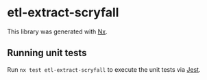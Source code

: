 # etl-extract-scryfall

This library was generated with [Nx](https://nx.dev).

## Running unit tests

Run `nx test etl-extract-scryfall` to execute the unit tests via [Jest](https://jestjs.io).
